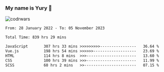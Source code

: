 ### My name is Yury 👋 
![codrwars](https://www.codewars.com/users/litury/badges/micro) 


<!--START_SECTION:waka-->

```txt
From: 28 January 2022 - To: 05 November 2023

Total Time: 839 hrs 29 mins

JavaScript       307 hrs 33 mins >>>>>>>>>----------------   36.64 %
Vue.js           198 hrs 54 mins >>>>>>-------------------   23.69 %
HTML             114 hrs 8 mins  >>>----------------------   13.60 %
CSS              100 hrs 39 mins >>>----------------------   11.99 %
SCSS             60 hrs 2 mins   >>-----------------------   07.15 %
```

<!--END_SECTION:waka-->

